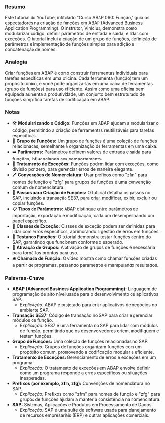 ### Resumo
Este tutorial do YouTube, intitulado "Curso ABAP 060: Função," guia os espectadores na criação de funções em ABAP (Advanced Business Application Programming). O instrutor, Vinícius, demonstra como modularizar código, definir parâmetros de entrada e saída, e lidar com exceções. O tutorial inclui a criação de um grupo de funções, definição de parâmetros e implementação de funções simples para adição e concatenação de nomes.

### Analogia
Criar funções em ABAP é como construir ferramentas individuais para tarefas específicas em uma oficina. Cada ferramenta (função) tem um propósito único, e você pode organizá-las em uma caixa de ferramentas (grupo de funções) para uso eficiente. Assim como uma oficina bem equipada aumenta a produtividade, um conjunto bem estruturado de funções simplifica tarefas de codificação em ABAP.

### Notas
- 🛠️ **Modularizando o Código:** Funções em ABAP ajudam a modularizar o código, permitindo a criação de ferramentas reutilizáveis para tarefas específicas.
- 🔄 **Grupo de Funções:** Um grupo de funções é uma coleção de funções relacionadas, semelhante à organização de ferramentas em uma caixa.
- ➡️ **Parâmetros:** Parâmetros definem valores de entrada e saída para funções, influenciando seu comportamento.
- 🚧 **Tratamento de Exceções:** Funções podem lidar com exceções, como divisão por zero, para gerenciar erros de maneira elegante.
- 🖊️ **Convenções de Nomenclatura:** Usar prefixos como "zfm" para nomes de função e "zfg" para grupos de funções é uma convenção comum de nomenclatura.
- 🧩 **Passos para Criação de Funções:** O tutorial detalha os passos no SAP, incluindo a transação SE37, para criar, modificar, exibir, excluir ou copiar funções.
- 📋 **Tipos de Parâmetros:** ABAP distingue entre parâmetros de importação, exportação e modificação, cada um desempenhando um papel específico.
- 🛑 **Classes de Exceção:** Classes de exceção podem ser definidas para lidar com erros específicos, aprimorando a gestão de erros em funções.
- 🧪 **Testando Funções:** O tutorial demonstra testar funções dentro do SAP, garantindo que funcionem conforme o esperado.
- 📂 **Ativação de Grupos:** A ativação de grupos de funções é necessária para torná-los prontos para uso.
- 🛎️ **Chamada de Função:** O vídeo mostra como chamar funções criadas a partir de programas, passando parâmetros e manipulando resultados.

### Palavras-Chave
- **ABAP (Advanced Business Application Programming):** Linguagem de programação de alto nível usada para o desenvolvimento de aplicativos SAP.
  - *Explicação:* ABAP é projetado para criar aplicativos de negócios no ambiente SAP.
- **Transação SE37:** Código de transação no SAP para criar e gerenciar módulos de função.
  - *Explicação:* SE37 é uma ferramenta no SAP para lidar com módulos de função, permitindo que os desenvolvedores criem, modifiquem e testem funções.
- **Grupo de Funções:** Uma coleção de funções relacionadas no SAP.
  - *Explicação:* Grupos de funções organizam funções com um propósito comum, promovendo a codificação modular e eficiente.
- **Tratamento de Exceções:** Gerenciamento de erros e exceções em um programa.
  - *Explicação:* O tratamento de exceções em ABAP envolve definir como um programa responde a erros específicos ou situações inesperadas.
- **Prefixos (por exemplo, zfm, zfg):** Convenções de nomenclatura no SAP.
  - *Explicação:* Prefixos como "zfm" para nomes de função e "zfg" para grupos de funções ajudam a manter a consistência na nomenclatura.
- **SAP:** Sistemas, Aplicações e Produtos em Processamento de Dados.
  - *Explicação:* SAP é uma suíte de software usada para planejamento de recursos empresariais (ERP) e outras aplicações comerciais.
